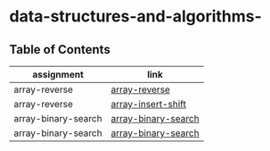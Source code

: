 # data-structures-and-algorithms-



## Table of Contents

| assignment                         | link                                                  |
| -----------                        | -----------                                           |
| array-reverse                      | [array-reverse](array-reverse/array-reverse.md)             |
| array-reverse                      | [array-insert-shift](array-insert-shift/array-insert-shift.md)             |
| array-binary-search                | [array-binary-search](array-binary-search/array-binary-search.md)             |
| array-binary-search                | [array-binary-search](array-binary-search/data-structures/linked-list.md)             |







